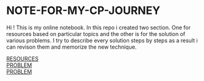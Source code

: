 # NOTE-FOR-MY-CP-JOURNEY
Hi ! This is my online notebook. In this repo i  created two section. One for resources based on particular topics and the other is for the solution of various problems.
I try to describe every solution steps by steps as a result i can revison them and memorize the new technique.


[RESOURCES](https://github.com/NiloyDas19/NOTE-FOR-MY-CP-JOURNEY/tree/main/RESOURCES) </br>
[PROBLEM](https://github.com/NiloyDas19/NOTE-FOR-MY-CP-JOURNEY/tree/main/PROBLEM) </br>
[PROBLEM](https://github.com/NiloyDas19/NOTE-FOR-MY-CP-JOURNEY/tree/main/Template) </br>
